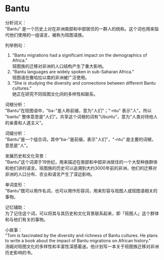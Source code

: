 # Bantu

分析词义：  
"Bantu" 是一个历史上对在非洲南部和中部居住的一群人的统称。这个词也用来指代他们使用的一组语言，被称为班图语族。

  

列举例句：

  

1.  "Bantu migrations had a significant impact on the demographics of Africa."  
    班图族的迁移对非洲的人口结构产生了重大影响。
2.  "Bantu languages are widely spoken in sub-Saharan Africa."  
    班图语在撒哈拉以南的非洲被广泛使用。
3.  "She is studying the diversity and connections between different Bantu cultures."  
    她正在研究不同班图文化间的多样性和联系。

  

词根分析：  
"Bantu"在班图语中，"ba-"是人称前缀，意为"人们"；"-ntu" 表示"人"。所以 "bantu" 整体意思是"人们"。共享这个词根的词有"Ubuntu"，意为"人类对待他人的亲善和人道主义"。

  

词缀分析：  
"Bantu"是一个组合词，其中“ba-”是前缀，表示"人们"，"-ntu" 是主要的词根，意思是"人"。

  

发展历史和文化背景：  
"Bantu"这个词源于19世纪，用来描述在南部和中部非洲居住的一个大型种族群体和他们讲的语言。班图族的历史可以追溯到大约3000年前的非洲，他们的迁移对非洲的人口分布、农业和语言产生了深远影响。

  

单词变形：  
"Bantu"既可以用作名词，也可以用作形容词，用来形容与班图人或班图语相关的事物。

  

记忆辅助：  
为了记住这个词，可以将其与其历史和文化背景联系起来，即「班图人」这个群体和与他们有关的事物。

  

小故事：  
"Tom is fascinated by the diversity and richness of Bantu cultures. He plans to write a book about the impact of Bantu migrations on African history."  
汤姆对班图文化的多样性和丰富性深感着迷。他计划写一本关于班图族迁移对非洲历史影响的书。
